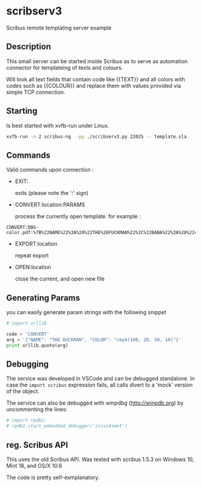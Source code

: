 # scribserv3

Scribus remote templating server example


## Description

This small server can be started inside Scribus as to serve as automation connector for templateing of texts and colours.

Will look all text fields that contain code like {{TEXT}} and all colors with codes such as {{COLOUR}} and replace them with values provided via simple TCP connection. 

## Starting

Is best started with xvfb-run under Linux. 

```bash
xvfb-run -n 2 scribus-ng  -py ./scribserv3.py 22025 -- template.sla
```

## Commands

Valid commands upon connection :

* EXIT:  

  exits (please note the ':' sign)

* CONVERT:location:PARAMS

  process the currently open template. for example :

```raw
CONVERT:DBG-color.pdf:%7B%22NAME%22%3A%20%22THE%20FUCKMAN%22%2C%22BABA%22%3A%20%22cmyk%28100%2C%2020%2C%2050%2C%2010%29%22%7D
```

* EXPORT:location

  repeat export
  
* OPEN:location

  close the current, and open new file

## Generating Params

you can easily generate param strings with the following snippet

```python
# import urllib

code = 'CONVERT'
arg = '{"NAME": "THE DUCKMAN", "COLOR": "cmyk(100, 20, 50, 10)"}'
print urllib.quote(arg)
```

## Debugging

The service was developed in VSCode and can be debugged standalone. In case the ```import scribus``` expression fails, all calls divert to a 'mock' version of the object.

The service can also be debugged with winpdbg (<http://winpdb.org>) by uncommenting the lines:


```python
# import rpdb2;
# rpdb2.start_embedded_debugger('slivi4smet')
```


## reg. Scribus API

This uses the old Scribus API. Was tested with scribus 1.5.3 on Windows 10, Mint 18, and OS/X 10.6

The code is pretty self-exmplanatory.
